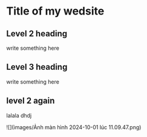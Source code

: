 # Title of my wedsite

## Level 2 heading 
write something here

## Level 3 heading
write something here

## level 2 again
lalala dhdj

![](images/Ảnh màn hình 2024-10-01 lúc 11.09.47.png)
